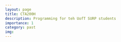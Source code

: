 ```yaml
---
layout: page
title: CTA200H
description: Programming for teh UofT SURP students
importance: 1
category: past
img:
---
```




